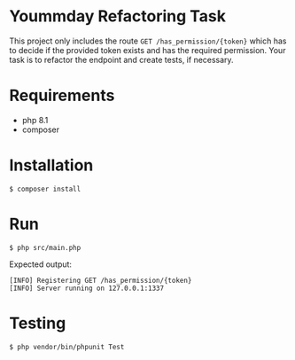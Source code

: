 # Yoummday Refactoring Task
This project only includes the route `GET /has_permission/{token}` which has to decide if the provided token exists and has the required permission.
Your task is to refactor the endpoint and create tests, if necessary.

# Requirements
- php 8.1
- composer

# Installation
```shell
$ composer install
```

# Run
```shell 
$ php src/main.php
```
Expected output: 
```shell
[INFO] Registering GET /has_permission/{token}
[INFO] Server running on 127.0.0.1:1337
```

# Testing
```shell
$ php vendor/bin/phpunit Test
```
